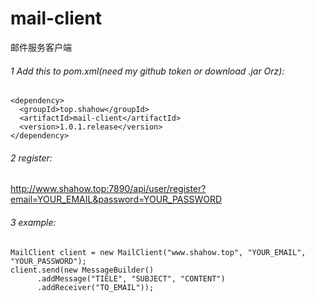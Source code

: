 # mail-client
 邮件服务客户端

###### 1 Add this to pom.xml(need my github token or download .jar Orz):  
```
<dependency>
  <groupId>top.shahow</groupId>
  <artifactId>mail-client</artifactId>
  <version>1.0.1.release</version>
</dependency>
```
###### 2 register:  
http://www.shahow.top:7890/api/user/register?email=YOUR_EMAIL&password=YOUR_PASSWORD
###### 3 example:  
```
MailClient client = new MailClient("www.shahow.top", "YOUR_EMAIL", "YOUR_PASSWORD");
client.send(new MessageBuilder()
      .addMessage("TIELE", "SUBJECT", "CONTENT")
      .addReceiver("TO_EMAIL"));
```
